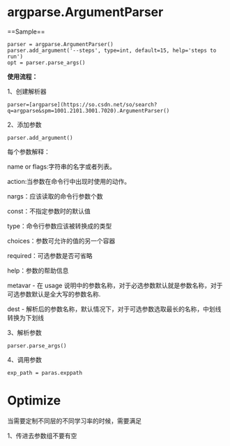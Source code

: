 # argparse.ArgumentParser

==Sample==

```
parser = argparse.ArgumentParser()
parser.add_argument('--steps', type=int, default=15, help='steps to run')
opt = parser.parse_args()
```



**使用流程：**

1、创建解析器

```
parser=[argparse](https://so.csdn.net/so/search?q=argparse&spm=1001.2101.3001.7020).ArgumentParser()
```



2、添加参数

```
parser.add_argument()
```

每个参数解释：

name or flags:字符串的名字或者列表。

action:当参数在命令行中出现时使用的动作。

nargs：应该读取的命令行参数个数

const：不指定参数时的默认值

type：命令行参数应该被转换成的类型

choices：参数可允许的值的另一个容器

required：可选参数是否可省略

help：参数的帮助信息

metavar - 在 usage 说明中的参数名称，对于必选参数默认就是参数名称，对于可选参数默认是全大写的参数名称.

dest - 解析后的参数名称，默认情况下，对于可选参数选取最长的名称，中划线转换为下划线


3、解析参数

```
parser.parse_args()
```



4、调用参数

```
exp_path = paras.exppath
```



# Optimize

当需要定制不同层的不同学习率的时候，需要满足

1、传进去参数组不要有空

